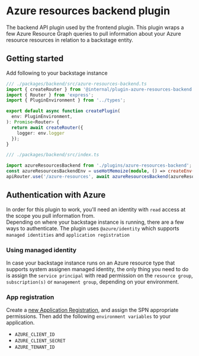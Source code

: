 # Azure resources backend plugin

The backend API plugin used by the frontend plugin. This plugin wraps a few Azure Resource Graph queries to pull information about your Azure resource resources in relation to a backstage entity.


## Getting started

Add following to your backstage instance

```TypeScript
/// ./packages/backend/src/azure-resources-backend.ts
import { createRouter } from '@internal/plugin-azure-resources-backend';
import { Router } from 'express';
import { PluginEnvironment } from '../types';

export default async function createPlugin(
  env: PluginEnvironment,
): Promise<Router> {
  return await createRouter({
    logger: env.logger
  });
}
```

```TypeScript
/// ./packages/backend/src/index.ts

import azureResourcesBackend from './plugins/azure-resources-backend';
const azureResourcesBackendEnv = useHotMemoize(module, () => createEnv('azure-resources-backend'));
apiRouter.use('/azure-resources', await azureResourcesBackend(azureResourcesBackendEnv));
```

## Authentication with Azure

In order for this plugin to work, you'll need an identity with `read` access at the scope you pull information from.  
Depending on where your backstage instance is running, there are a few ways to authenticate. The plugin uses `@azure/identity` which supports `managed identities` and `application registration`

### Using managed identity

In case your backstage instance runs on an Azure resource type that supports system assignen managed identity, the only thing you need to do is assign the `service principal` with read permission on the `resource group`, `subscription(s)` or `management group`, depending on your environment.

### App registration

Create a [new Application Registration](https://docs.microsoft.com/azure/active-directory/develop/quickstart-register-app?WT.mc_id=AZ-MVP-5003437), and assign the SPN appropriate permissions. Then add the following `environment variables` to your application.

- `AZURE_CLIENT_ID`
- `AZURE_CLIENT_SECRET`
- `AZURE_TENANT_ID`